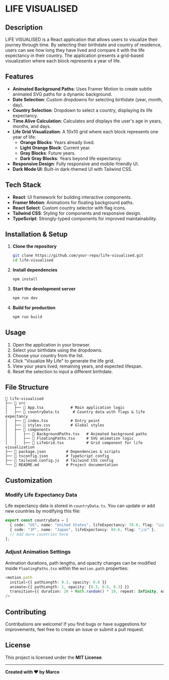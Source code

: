 # LIFE VISUALISED

## Description
LIFE VISUALISED is a React application that allows users to visualize their journey through time. By selecting their birthdate and country of residence, users can see how long they have lived and compare it with the life expectancy in their country. The application presents a grid-based visualization where each block represents a year of life.

## Features
- **Animated Background Paths**: Uses Framer Motion to create subtle animated SVG paths for a dynamic background.
- **Date Selection**: Custom dropdowns for selecting birthdate (year, month, day).
- **Country Selection**: Dropdown to select a country, displaying its life expectancy.
- **Time Alive Calculation**: Calculates and displays the user's age in years, months, and days.
- **Life Grid Visualization**: A 10x10 grid where each block represents one year of life:
  - **Orange Blocks**: Years already lived.
  - **Light Orange Block**: Current year.
  - **Gray Blocks**: Future years.
  - **Dark Gray Blocks**: Years beyond life expectancy.
- **Responsive Design**: Fully responsive and mobile-friendly UI.
- **Dark Mode UI**: Built-in dark-themed UI with Tailwind CSS.

## Tech Stack
- **React**: UI framework for building interactive components.
- **Framer Motion**: Animations for floating background paths.
- **React Select**: Custom country selector with flag icons.
- **Tailwind CSS**: Styling for components and responsive design.
- **TypeScript**: Strongly-typed components for improved maintainability.

## Installation & Setup
1. **Clone the repository**
   ```sh
   git clone https://github.com/your-repo/life-visualised.git
   cd life-visualised
   ```
2. **Install dependencies**
   ```sh
   npm install
   ```
3. **Start the development server**
   ```sh
   npm run dev
   ```
4. **Build for production**
   ```sh
   npm run build
   ```

## Usage
1. Open the application in your browser.
2. Select your birthdate using the dropdowns.
3. Choose your country from the list.
4. Click "Visualize My Life" to generate the life grid.
5. View your years lived, remaining years, and expected lifespan.
6. Reset the selection to input a different birthdate.

## File Structure
```
📂 life-visualised
├── 📂 src
│   ├── 📜 App.tsx            # Main application logic
│   ├── 📜 countryData.ts      # Country data with flags & life expectancy
│   ├── 📜 index.tsx          # Entry point
│   ├── 📜 styles.css         # Global styles
│   ├── 📂 components
│   │   ├── 📜 BackgroundPaths.tsx   # Animated background paths
│   │   ├── 📜 FloatingPaths.tsx     # SVG animation logic
│   │   ├── 📜 LifeGrid.tsx          # Grid component for life visualization
├── 📜 package.json         # Dependencies & scripts
├── 📜 tsconfig.json        # TypeScript config
├── 📜 tailwind.config.js   # Tailwind CSS config
└── 📜 README.md            # Project documentation
```

## Customization
### Modify Life Expectancy Data
Life expectancy data is stored in `countryData.ts`. You can update or add new countries by modifying this file:
```ts
export const countryData = [
  { code: "US", name: "United States", lifeExpectancy: 78.8, flag: "🇺🇸" },
  { code: "JP", name: "Japan", lifeExpectancy: 84.6, flag: "🇯🇵" },
  // Add more countries here
];
```

### Adjust Animation Settings
Animation durations, path lengths, and opacity changes can be modified inside `FloatingPaths.tsx` within the `motion.path` properties:
```ts
<motion.path
  initial={{ pathLength: 0.3, opacity: 0.6 }}
  animate={{ pathLength: 1, opacity: [0.3, 0.6, 0.3] }}
  transition={{ duration: 20 + Math.random() * 10, repeat: Infinity, ease: 'linear' }}
/>
```

## Contributing
Contributions are welcome! If you find bugs or have suggestions for improvements, feel free to create an issue or submit a pull request.

## License
This project is licensed under the **MIT License**.

---
**Created with ❤️ by Marco**

